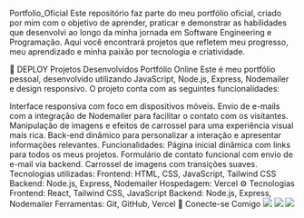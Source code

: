 Portfolio_Oficial
Este repositório faz parte do meu portfólio oficial, criado por mim com o objetivo de aprender, praticar e demonstrar as habilidades que desenvolvi ao longo da minha jornada em Software Engineering e Programação. Aqui você encontrará projetos que refletem meu progresso, meu aprendizado e minha paixão por tecnologia e criatividade.

:rocket: DEPLOY
Projetos Desenvolvidos
Portfólio Online
Este é meu portfólio pessoal, desenvolvido utilizando JavaScript, Node.js, Express, Nodemailer e design responsivo. O projeto conta com as seguintes funcionalidades:

Interface responsiva com foco em dispositivos móveis.
Envio de e-mails com a integração de Nodemailer para facilitar o contato com os visitantes.
Manipulação de imagens e efeitos de carrossel para uma experiência visual mais rica.
Back-end dinâmico para personalizar a interação e apresentar informações relevantes.
Funcionalidades:
Página inicial dinâmica com links para todos os meus projetos.
Formulário de contato funcional com envio de e-mail via backend.
Carrossel de imagens com transições suaves.
Tecnologias utilizadas:
Frontend: HTML, CSS, JavaScript, Tailwind CSS
Backend: Node.js, Express, Nodemailer
Hospedagem: Vercel
:gear: Tecnologias
Frontend: React, Tailwind CSS, JavaScript
Backend: Node.js, Express, Nodemailer
Ferramentas: Git, GitHub, Vercel
:busts_in_silhouette: Conecte-se Comigo
<a href="https://www.instagram.com/devgferreira/" target="_blank"><img loading="lazy" src="https://img.shields.io/badge/-Instagram-%23E4405F?style=for-the-badge&logo=instagram&logoColor=white" target="_blank"></a> <a href="https://www.linkedin.com/in/guilherme-ferreira-25738427a/" target="_blank"><img loading="lazy" src="https://img.shields.io/badge/-LinkedIn-%230077B5?style=for-the-badge&logo=linkedin&logoColor=white" target="_blank"></a> <a href="https://linkr.bio/DevFerreira" target="_blank"><img loading="lazy" src="https://img.shields.io/badge/-links-000?style=for-the-badge" target="_blank"></a>
